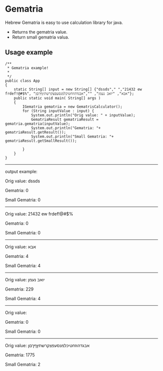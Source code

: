 # Gematria
Hebrew Gematria is easy to use calculation library for java.

- Returns the gematria value.
- Return small gematria valua.

## Usage example
```
/**
 * Gematria example!
 *
 */
public class App 
{
	static String[] input = new String[] {"dssds"," ","21432 ew frdef!@#$%", "אבא", "יואב נעמן", "","אבגדהוזחטיכלמנסעפצקרשתץףךםן"};
    public static void main( String[] args )
    {
        IGematria gematria = new GematrisCalculator();
        for (String inputValue : input) {
        	System.out.println("Orig value: " + inputValue);
        	GematriaResult gematriaResult = gematria.gematria(inputValue);
        	System.out.println("Gematria: "+ gematriaResult.getResult());
        	System.out.println("Small Gematria: "+ gematriaResult.getSmallResult());
			
		}
    }
}

```

-----

output example:

Orig value: dssds

Gematria: 0

Small Gematria: 0

-----

Orig value: 21432 ew frdef!@#$%

Gematria: 0

Small Gematria: 0

-----

Orig value: אבא

Gematria: 4

Small Gematria: 4

-----

Orig value: יואב נעמן

Gematria: 229

Small Gematria: 4

-----

Orig value:

Gematria: 0

Small Gematria: 0

-----

Orig value: אבגדהוזחטיכלמנסעפצקרשתץףךםן

Gematria: 1775

Small Gematria: 2
